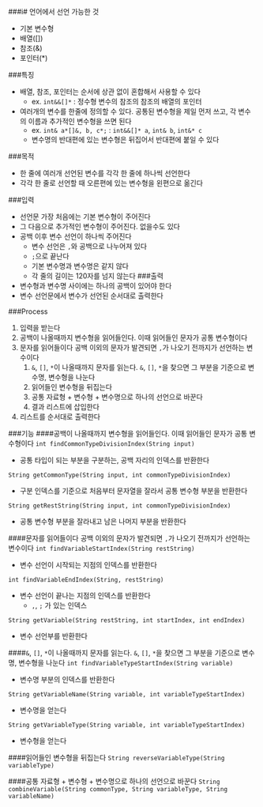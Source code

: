 ###i# 언어에서 선언 가능한 것
- 기본 변수형
- 배열([])
- 참조(&)
- 포인터(*)

###특징
- 배열, 참조, 포인터는 순서에 상관 없이 혼합해서 사용할 수 있다
  - ex. `int&&[]*` : 정수형 변수의 참조의 참조의 배열의 포인터
- 여러개의 변수를 한줄에 정의할 수 있다. 공통된 변수형을 제일 먼저 쓰고, 각 변수의 이름과 추가적인 변수형을 쓰면 된다
  - ex. `int& a*[]&, b, c*;` : `int&&[]* a`, `int& b`, `int&* c`
  - 변수명의 반대편에 있는 변수형은 뒤집어서 반대편에 붙일 수 있다

###목적
- 한 줄에 여러개 선언된 변수를 각각 한 줄에 하나씩 선언한다
- 각각 한 줄로 선언할 때 오른편에 있는 변수형을 왼편으로 옮긴다

###입력
- 선언문 가장 처음에는 기본 변수형이 주어진다
- 그 다음으로 추가적인 변수형이 주어진다. 없을수도 있다
- 공백 이후 변수 선언이 하나씩 주어진다
  - 변수 선언은 `,`와 공백으로 나누어져 있다
  - `;`으로 끝난다
  - 기본 변수명과 변수명은 같지 않다
  - 각 줄의 길이는 120자를 넘지 않는다
###출력
- 변수형과 변수명 사이에는 하나의 공백이 있어야 한다
- 변수 선언문에서 변수가 선언된 순서대로 출력한다


###Process
1. 입력을 받는다
2. 공백이 나올때까지 변수형을 읽어들인다. 이때 읽어들인 문자가 공통 변수형이다
3. 문자를 읽어들이다 공백 이외의 문자가 발견되면 `,`가 나오기 전까지가 선언하는 변수이다
   1. `&`, `[]`, `*`이 나올때까지 문자를 읽는다. `&`, `[]`, `*`을 찾으면 그 부분을 기준으로 변수명, 변수형을 나눈다
   2. 읽어들인 변수형을 뒤집는다
   3. 공통 자료형 + 변수형 + 변수명으로 하나의 선언으로 바꾼다
   5. 결과 리스트에 삽입한다
4. 리스트를 순서대로 출력한다

###기능
####공백이 나올때까지 변수형을 읽어들인다. 이때 읽어들인 문자가 공통 변수형이다
`int findCommonTypeDivisionIndex(String input)`
- 공통 타입이 되는 부분을 구분하는, 공백 자리의 인덱스를 반환한다

`String getCommonType(String input, int commonTypeDivisionIndex)`
- 구분 인덱스를 기준으로 처음부터 문자열을 잘라서 공통 변수형 부분을 반환한다

`String getRestString(String input, int commonTypeDivisionIndex)`
- 공통 변수형 부분을 잘라내고 남은 나머지 부분을 반환한다

####문자를 읽어들이다 공백 이외의 문자가 발견되면 `,`가 나오기 전까지가 선언하는 변수이다
`int findVariableStartIndex(String restString)`
- 변수 선언이 시작되는 지점의 인덱스를 반환한다

`int findVariableEndIndex(String, restString)`
- 변수 선언이 끝나는 지점의 인덱스를 반환한다
  - `,`, `;` 가 있는 인덱스

`String getVariable(String restString, int startIndex, int endIndex)`
- 변수 선언부를 반환한다

####`&`, `[]`, `*`이 나올때까지 문자를 읽는다. `&`, `[]`, `*`을 찾으면 그 부분을 기준으로 변수명, 변수형을 나눈다
`int findVariableTypeStartIndex(String variable)`
- 변수명 부분의 인덱스를 반환한다

`String getVariableName(String variable, int variableTypeStartIndex)`
- 변수명을 얻는다

`String getVariableType(String variable, int variableTypeStartIndex)`
- 변수형을 얻는다

####읽어들인 변수형을 뒤집는다
`String reverseVariableType(String variableType)`

####공통 자료형 + 변수형 + 변수명으로 하나의 선언으로 바꾼다
`String combineVariable(String commonType, String variableType, String variableName)`